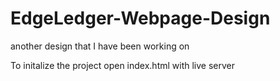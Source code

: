 # EdgeLedger-Webpage-Design

another design that I have been working on
 
To initalize the project open index.html with live server

